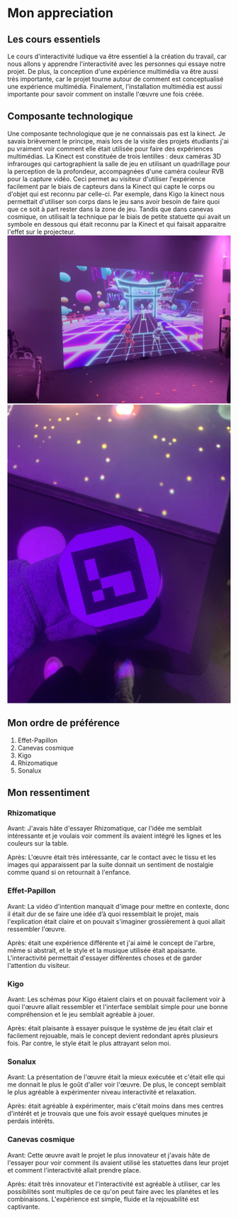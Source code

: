 # Mon appreciation

## Les cours essentiels 

Le cours d'interactivité ludique va être essentiel à la création du travail, car nous allons y apprendre l'interactivité avec les personnes qui essaye notre projet. De plus, la conception d'une expérience multimédia va être aussi très importante, car le projet tourne autour de comment est conceptualisé une expérience multimédia. Finalement, l'installation multimédia est aussi importante pour savoir comment on installe l'œuvre une fois créée.

## Composante technologique

Une composante technologique que je ne connaissais pas est la kinect. Je savais brièvement le principe, mais lors de la visite des projets étudiants j'ai pu vraiment voir comment elle était utilisée pour faire des expériences multimédias. La Kinect est constituée de trois lentilles : deux caméras 3D infrarouges qui cartographient la salle de jeu en utilisant un quadrillage pour la perception de la profondeur, accompagnées d'une caméra couleur RVB pour la capture vidéo. Ceci permet au visiteur d'utiliser l'expérience facilement par le biais de capteurs dans la Kinect qui capte le corps ou d'objet qui est reconnu par celle-ci. Par exemple, dans Kigo la kinect nous permettait d'utiliser son corps dans le jeu sans avoir besoin de faire quoi que ce soit à part rester dans la zone de jeu. Tandis que dans canevas cosmique, on utilisait la technique par le biais de petite statuette qui avait un symbole en dessous qui était reconnu par la Kinect et qui faisait apparaitre l'effet sur le projecteur.
![](https://github.com/sandrinejeann/H24_V11_inspirations_JEAN/blob/main/crescentia/photo/compresser%20crescentia/kigo_01.jpg)
![](https://github.com/sandrinejeann/H24_V11_inspirations_JEAN/blob/main/crescentia/photo/compresser%20crescentia/canevas-cosmique_02.jpg)


## Mon ordre de préférence

1) Effet-Papillon
2) Canevas cosmique
3) Kigo
4) Rhizomatique
5) Sonalux


## Mon ressentiment

### Rhizomatique

Avant: J'avais hâte d'essayer Rhizomatique, car l'idée me semblait intéressante et je voulais voir comment ils avaient intégré les lignes et les couleurs sur la table.

Après: L'œuvre était très intéressante, car le contact avec le tissu et les images qui apparaissent par la suite donnait un sentiment de nostalgie comme quand si on retournait à l'enfance.

### Effet-Papillon

Avant: La vidéo d'intention manquait d'image pour mettre en contexte, donc il était dur de se faire une idée d’à quoi ressemblait le projet, mais l'explication était claire et on pouvait s'imaginer grossièrement à quoi allait ressembler l'œuvre.

Après: était une expérience différente et j'ai aimé le concept de l'arbre, même si abstrait, et le style et la musique utilisée était apaisante. L'interactivité permettait d'essayer différentes choses et de garder l'attention du visiteur.


### Kigo 
Avant: Les schémas pour Kigo étaient clairs et on pouvait facilement voir à quoi l'œuvre allait ressembler et l'interface semblait simple pour une bonne compréhension et le jeu semblait agréable à jouer.

Après: était plaisante à essayer puisque le système de jeu était clair et facilement rejouable, mais le concept devient redondant après plusieurs fois. Par contre, le style était le plus attrayant selon moi.


### Sonalux 

Avant: La présentation de l'œuvre était la mieux exécutée et c'était elle qui me donnait le plus le goût d'aller voir l'œuvre. De plus, le concept semblait le plus agréable à expérimenter niveau interactivité et relaxation.

Après: était agréable à expérimenter, mais c'était moins dans mes centres d'intérêt et je trouvais que une fois avoir essayé quelques minutes je perdais intérêts.

### Canevas cosmique 

Avant: Cette œuvre avait le projet le plus innovateur et j'avais hâte de l'essayer pour voir comment ils avaient utilisé les statuettes dans leur projet et comment l'interactivité allait prendre place.

Après: était très innovateur et l'interactivité est agréable à utiliser, car les possibilités sont multiples de ce qu'on peut faire avec les planètes et les combinaisons. L'expérience est simple, fluide et la rejouabilité est captivante.
